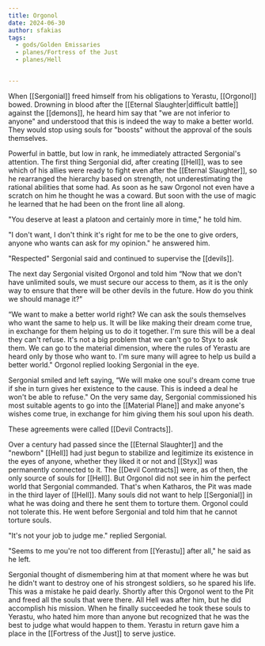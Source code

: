 ```yaml
---
title: Orgonol
date: 2024-06-30
author: sfakias
tags:
  - gods/Golden Emissaries
  - planes/Fortress of the Just
  - planes/Hell


---
```


When [[Sergonial]] freed himself from his obligations to Yerastu, [[Orgonol]] bowed. Drowning in blood after the [[Eternal Slaughter|difficult battle]] against the [[demons]], he heard him say that "we are not inferior to anyone" and understood that this is indeed the way to make a better world. They would stop using souls for "boosts" without the approval of the souls themselves.

Powerful in battle, but low in rank, he immediately attracted Sergonial's attention. The first thing Sergonial did, after creating [[Hell]], was to see which of his allies were ready to fight even after the [[Eternal Slaughter]], so he rearranged the hierarchy based on strength, not underestimating the rational abilities that some had. As soon as he saw Orgonol not even have a scratch on him he thought he was a coward. But soon with the use of magic he learned that he had been on the front line all along.

"You deserve at least a platoon and certainly more in time," he told him.

"I don't want, I don't think it's right for me to be the one to give orders, anyone who wants can ask for my opinion." he answered him.

"Respected" Sergonial said and continued to supervise the [[devils]].

The next day Sergonial visited Orgonol and told him “Now that we don't have unlimited souls, we must secure our access to them, as it is the only way to ensure that there will be other devils in the future. How do you think we should manage it?"

“We want to make a better world right? We can ask the souls themselves who want the same to help us. It will be like making their dream come true, in exchange for them helping us to do it together. I'm sure this will be a deal they can't refuse. It's not a big problem that we can't go to Styx to ask them. We can go to the material dimension, where the rules of Yerastu are heard only by those who want to. I'm sure many will agree to help us build a better world." Orgonol replied looking Sergonial in the eye.

Sergonial smiled and left saying, “We will make one soul's dream come true if she in turn gives her existence to the cause. This is indeed a deal he won't be able to refuse." On the very same day, Sergonial commissioned his most suitable agents to go into the [[Material Plane]] and make anyone's wishes come true, in exchange for him giving them his soul upon his death.

These agreements were called [[Devil Contracts]].

Over a century had passed since the [[Eternal Slaughter]] and the "newborn" [[Hell]] had just begun to stabilize and legitimize its existence in the eyes of anyone, whether they liked it or not and [[Styx]] was permanently connected to it. The [[Devil Contracts]] were, as of then, the only source of souls for [[Hell]]. But Orgonol did not see in him the perfect world that Sergonial commanded. That's when Katharos, the Pit was made in the third layer of [[Hell]]. Many souls did not want to help [[Sergonial]] in what he was doing and there he sent them to torture them. Orgonol could not tolerate this. He went before Sergonial and told him that he cannot torture souls.

"It's not your job to judge me." replied Sergonial.

"Seems to me you're not too different from [[Yerastu]] after all," he said as he left.

Sergonial thought of dismembering him at that moment where he was but he didn't want to destroy one of his strongest soldiers, so he spared his life. This was a mistake he paid dearly. Shortly after this Orgonol went to the Pit and freed all the souls that were there. All Hell was after him, but he did accomplish his mission. When he finally succeeded he took these souls to Yerastu, who hated him more than anyone but recognized that he was the best to judge what would happen to them. Yerastu in return gave him a place in the [[Fortress of the Just]] to serve justice.